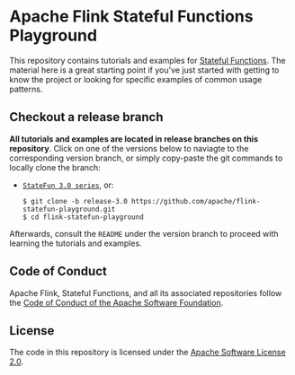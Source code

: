 # Apache Flink Stateful Functions Playground

This repository contains tutorials and examples for [Stateful Functions](https://flink.apache.org/stateful-functions.html). The material here is a great starting point if you've just started with getting to know the project or looking for specific examples of common usage patterns.

## Checkout a release branch

**All tutorials and examples are located in release branches on this repository**. Click on one of the versions below to naviagte to the corresponding version branch, or simply copy-paste the git commands to locally clone the branch:

- [`StateFun 3.0 series`](https://github.com/apache/flink-statefun-playground/tree/release-3.0), or:
  ```
  $ git clone -b release-3.0 https://github.com/apache/flink-statefun-playground.git
  $ cd flink-statefun-playground
  ```

Afterwards, consult the `README` under the version branch to proceed with learning the tutorials and examples.

## Code of Conduct

Apache Flink, Stateful Functions, and all its associated repositories follow the [Code of Conduct of the Apache Software Foundation](https://www.apache.org/foundation/policies/conduct).

## License

The code in this repository is licensed under the [Apache Software License 2.0](LICENSE).
